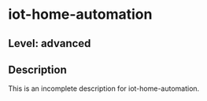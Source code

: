 # iot-home-automation
## Level: advanced
## Description
This is an incomplete description for iot-home-automation.
